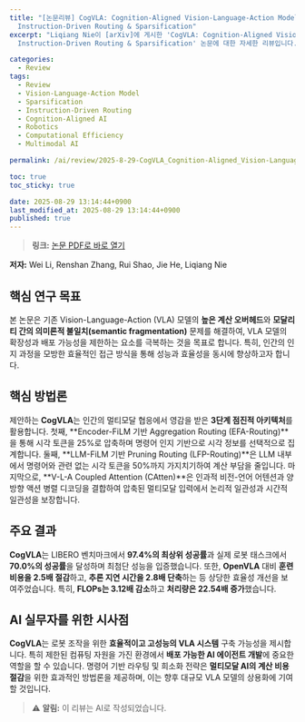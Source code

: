 ```yaml
---
title: "[논문리뷰] CogVLA: Cognition-Aligned Vision-Language-Action Model via
  Instruction-Driven Routing & Sparsification"
excerpt: "Liqiang Nie이 [arXiv]에 게시한 'CogVLA: Cognition-Aligned Vision-Language-Action Model via
  Instruction-Driven Routing & Sparsification' 논문에 대한 자세한 리뷰입니다."

categories:
  - Review
tags:
  - Review
  - Vision-Language-Action Model
  - Sparsification
  - Instruction-Driven Routing
  - Cognition-Aligned AI
  - Robotics
  - Computational Efficiency
  - Multimodal AI

permalink: /ai/review/2025-8-29-CogVLA_Cognition-Aligned_Vision-Language-Action_Model_via_Instruction-Driven_Routing_Sparsification/

toc: true
toc_sticky: true

date: 2025-08-29 13:14:44+0900
last_modified_at: 2025-08-29 13:14:44+0900
published: true
---
```

> **링크:** [논문 PDF로 바로 열기](https://arxiv.org/abs/2508.21046)

**저자:** Wei Li, Renshan Zhang, Rui Shao, Jie He, Liqiang Nie



## 핵심 연구 목표
본 논문은 기존 Vision-Language-Action (VLA) 모델의 **높은 계산 오버헤드**와 **모달리티 간의 의미론적 불일치(semantic fragmentation)** 문제를 해결하여, VLA 모델의 확장성과 배포 가능성을 제한하는 요소를 극복하는 것을 목표로 합니다. 특히, 인간의 인지 과정을 모방한 효율적인 접근 방식을 통해 성능과 효율성을 동시에 향상하고자 합니다.

## 핵심 방법론
제안하는 **CogVLA**는 인간의 멀티모달 협응에서 영감을 받은 **3단계 점진적 아키텍처**를 활용합니다. 첫째, **Encoder-FiLM 기반 Aggregation Routing (EFA-Routing)**을 통해 시각 토큰을 25%로 압축하며 명령어 인지 기반으로 시각 정보를 선택적으로 집계합니다. 둘째, **LLM-FiLM 기반 Pruning Routing (LFP-Routing)**은 LLM 내부에서 명령어와 관련 없는 시각 토큰을 50%까지 가지치기하여 계산 부담을 줄입니다. 마지막으로, **V-L-A Coupled Attention (CAtten)**은 인과적 비전-언어 어텐션과 양방향 액션 병렬 디코딩을 결합하여 압축된 멀티모달 입력에서 논리적 일관성과 시간적 일관성을 보장합니다.

## 주요 결과
**CogVLA**는 LIBERO 벤치마크에서 **97.4%의 최상위 성공률**과 실제 로봇 태스크에서 **70.0%의 성공률**을 달성하며 최첨단 성능을 입증했습니다. 또한, **OpenVLA** 대비 **훈련 비용을 2.5배 절감**하고, **추론 지연 시간을 2.8배 단축**하는 등 상당한 효율성 개선을 보여주었습니다. 특히, **FLOPs는 3.12배 감소**하고 **처리량은 22.54배 증가**했습니다.

## AI 실무자를 위한 시사점
**CogVLA**는 로봇 조작을 위한 **효율적이고 고성능의 VLA 시스템** 구축 가능성을 제시합니다. 특히 제한된 컴퓨팅 자원을 가진 환경에서 **배포 가능한 AI 에이전트 개발**에 중요한 역할을 할 수 있습니다. 명령어 기반 라우팅 및 희소화 전략은 **멀티모달 AI의 계산 비용 절감**을 위한 효과적인 방법론을 제공하며, 이는 향후 대규모 VLA 모델의 상용화에 기여할 것입니다.

> ⚠️ **알림:** 이 리뷰는 AI로 작성되었습니다.